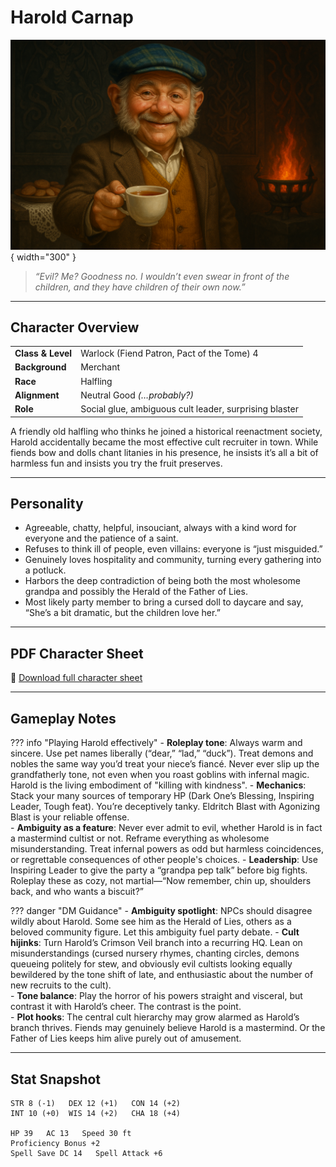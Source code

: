 # Harold Carnap

![Harold Carnap](assets/harold-carnap.png){ width="300" }

> *“Evil? Me? Goodness no. I wouldn’t even swear in front of the children, and they have children of their own now.”*

---

## Character Overview

|                   |                                      |
| ----------------- | ------------------------------------ |
| **Class & Level** | Warlock (Fiend Patron, Pact of the Tome) 4 |
| **Background**    | Merchant                             |
| **Race**          | Halfling                             |
| **Alignment**     | Neutral Good *(…probably?)*          |
| **Role**          | Social glue, ambiguous cult leader, surprising blaster |

A friendly old halfling who thinks he joined a historical reenactment society, Harold accidentally became the most effective cult recruiter in town. While fiends bow and dolls chant litanies in his presence, he insists it’s all a bit of harmless fun and insists you try the fruit preserves.

---

## Personality

* Agreeable, chatty, helpful, insouciant, always with a kind word for everyone and the patience of a saint.
* Refuses to think ill of people, even villains: everyone is “just misguided.”  
* Genuinely loves hospitality and community, turning every gathering into a potluck.  
* Harbors the deep contradiction of being both the most wholesome grandpa and possibly the Herald of the Father of Lies.  
* Most likely party member to bring a cursed doll to daycare and say, “She’s a bit dramatic, but the children love her.”  

---

## PDF Character Sheet

📄 [Download full character sheet](assets/harold-carnap.pdf)

---

## Gameplay Notes

??? info "Playing Harold effectively"
	- **Roleplay tone**: Always warm and sincere. Use pet names liberally (“dear,” “lad,” “duck”). Treat demons and nobles the same way you’d treat your niece’s fiancé. Never ever slip up the grandfatherly tone, not even when you roast goblins with infernal magic. Harold is the living embodiment of "killing with kindness".
	- **Mechanics**: Stack your many sources of temporary HP (Dark One’s Blessing, Inspiring Leader, Tough feat). You’re deceptively tanky. Eldritch Blast with Agonizing Blast is your reliable offense.  
	- **Ambiguity as a feature**: Never ever admit to evil, whether Harold is in fact a mastermind cultist or not. Reframe everything as wholesome misunderstanding. Treat infernal powers as odd but harmless coincidences, or regrettable consequences of other people's choices. 
	- **Leadership**: Use Inspiring Leader to give the party a “grandpa pep talk” before big fights. Roleplay these as cozy, not martial—“Now remember, chin up, shoulders back, and who wants a biscuit?”  

??? danger "DM Guidance"
	- **Ambiguity spotlight**: NPCs should disagree wildly about Harold. Some see him as the Herald of Lies, others as a beloved community figure. Let this ambiguity fuel party debate. 
	- **Cult hijinks**: Turn Harold’s Crimson Veil branch into a recurring HQ. Lean on misunderstandings (cursed nursery rhymes, chanting circles, demons queueing politely for stew, and obviously evil cultists looking equally bewildered by the tone shift of late, and enthusiastic about the number of new recruits to the cult).  
	- **Tone balance**: Play the horror of his powers straight and visceral, but contrast it with Harold’s cheer. The contrast is the point.  
	- **Plot hooks**: The central cult hierarchy may grow alarmed as Harold’s branch thrives. Fiends may genuinely believe Harold is a mastermind. Or the Father of Lies keeps him alive purely out of amusement.  

---

## Stat Snapshot

```text
STR 8 (-1)   DEX 12 (+1)   CON 14 (+2)
INT 10 (+0)  WIS 14 (+2)   CHA 18 (+4)

HP 39   AC 13   Speed 30 ft
Proficiency Bonus +2
Spell Save DC 14   Spell Attack +6
